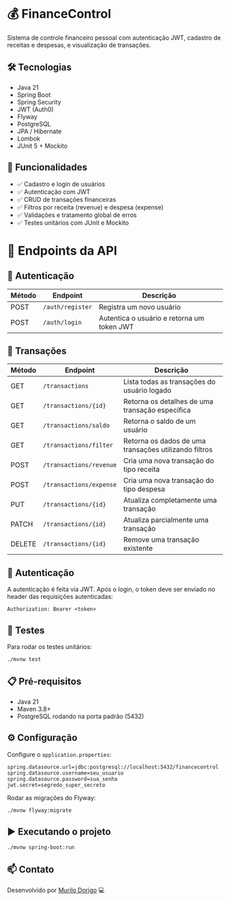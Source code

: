 # 💰 FinanceControl

Sistema de controle financeiro pessoal com autenticação JWT, cadastro de receitas e despesas, e visualização de transações.

## 🛠️ Tecnologias

- Java 21
- Spring Boot
- Spring Security
- JWT (Auth0)
- Flyway
- PostgreSQL
- JPA / Hibernate
- Lombok
- JUnit 5 + Mockito

## 🚀 Funcionalidades

- ✅ Cadastro e login de usuários
- ✅ Autenticação com JWT
- ✅ CRUD de transações financeiras
- ✅ Filtros por receita (revenue) e despesa (expense)
- ✅ Validações e tratamento global de erros
- ✅ Testes unitários com JUnit e Mockito

# 📌 Endpoints da API

## 🔐 Autenticação

| Método | Endpoint         | Descrição                            |
|--------|------------------|----------------------------------------|
| POST   | `/auth/register` | Registra um novo usuário               |
| POST   | `/auth/login`    | Autentica o usuário e retorna um token JWT |

## 💸 Transações

| Método | Endpoint                | Descrição                                             |
|--------|-------------------------|-------------------------------------------------------|
| GET    | `/transactions`         | Lista todas as transações do usuário logado           |
| GET    | `/transactions/{id}`    | Retorna os detalhes de uma transação específica       |
 GET    | `/transactions/saldo`   | Retorna o saldo de um usuário                         |
 GET    | `/transactions/filter`  | Retorna os dados de uma transações utilizando filtros |
| POST   | `/transactions/revenue` | Cria uma nova transação do tipo receita               |
| POST   | `/transactions/expense` | Cria uma nova transação do tipo despesa               |
| PUT    | `/transactions/{id}`    | Atualiza completamente uma transação                  |
| PATCH  | `/transactions/{id}`    | Atualiza parcialmente uma transação                   |
| DELETE | `/transactions/{id}`    | Remove uma transação existente                        |


## 🔐 Autenticação

A autenticação é feita via JWT. Após o login, o token deve ser enviado no header das requisições autenticadas:

```http
Authorization: Bearer <token>
```

## 🧪 Testes

Para rodar os testes unitários:

```bash
./mvnw test
```

## 📋 Pré-requisitos

- Java 21
- Maven 3.8+
- PostgreSQL rodando na porta padrão (5432)

## ⚙️ Configuração

Configure o `application.properties`:

```properties
spring.datasource.url=jdbc:postgresql://localhost:5432/financecontrol
spring.datasource.username=seu_usuario
spring.datasource.password=sua_senha
jwt.secret=segredo_super_secreto
```

Rodar as migrações do Flyway:

```bash
./mvnw flyway:migrate
```

## ▶️ Executando o projeto

```bash
./mvnw spring-boot:run
```

## 📫 Contato

Desenvolvido por [Murilo Dorigo](https://github.com/dorigodev) 💻
